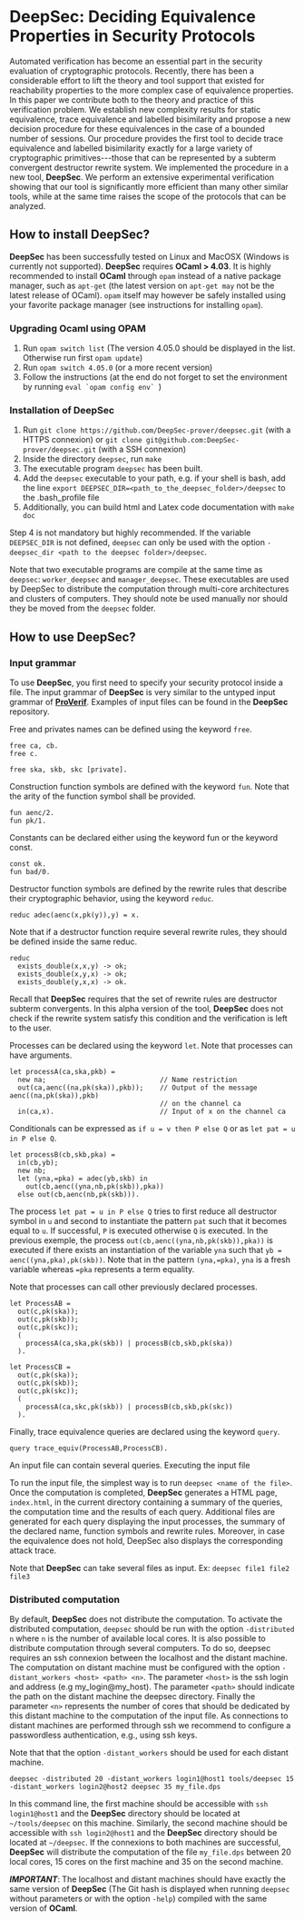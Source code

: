 # DeepSec: Deciding Equivalence Properties in Security Protocols

Automated verification has become an essential part in the security evaluation of cryptographic protocols. Recently, there has been a considerable effort to lift the theory and tool support that existed for reachability properties to the more complex case of equivalence properties. In this paper we contribute both to the theory and practice of this verification problem.  We establish new complexity results for static equivalence, trace equivalence and labelled bisimilarity and propose a new decision procedure for these equivalences in the case of a bounded number of sessions. Our procedure provides the first tool to decide trace equivalence and labelled bisimilarity exactly for a large variety of cryptographic primitives---those that can be represented by a subterm convergent destructor rewrite system. We implemented the procedure in a new tool, **DeepSec**. We perform an extensive experimental verification showing that our tool is significantly more efficient than many other similar tools, while at the same time raises the scope of the protocols that can be analyzed.

## How to install DeepSec?

**DeepSec** has been successfully tested on Linux and MacOSX (Windows is currently not supported). **DeepSec** requires **OCaml > 4.03**.  It is highly recommended to install **OCaml** through `opam` instead of a native package manager, such as `apt-get` (the latest version on `apt-get may` not be the latest release of OCaml). `opam` itself may however be safely installed using your favorite package manager (see instructions for installing `opam`).

### Upgrading Ocaml using OPAM

1. Run `opam switch list` (The version 4.05.0 should be displayed in the list. Otherwise run first `opam update`)
2. Run `opam switch 4.05.0` (or a more recent version)
3. Follow the instructions (at the end do not forget to set the environment by running ``eval `opam config env` ``)

### Installation of DeepSec

1. Run `git clone https://github.com/DeepSec-prover/deepsec.git` (with a HTTPS connexion) or `git clone git@github.com:DeepSec-prover/deepsec.git` (with a SSH connexion)
2. Inside the directory `deepsec`, run `make`
3. The executable program `deepsec` has been built.
4. Add the `deepsec` executable to your path, e.g. if your shell is bash, add the line `export DEEPSEC_DIR=<path_to_the_deepsec_folder>/deepsec` to the .bash_profile file
5. Additionally, you can build html and Latex code documentation with `make doc`

Step 4 is not mandatory but highly recommended. If the variable `DEEPSEC_DIR` is not defined, `deepsec` can only be used with the option `-deepsec_dir <path to the deepsec folder>/deepsec`.

Note that two executable programs are compile at the same time as `deepsec`: `worker_deepsec` and `manager_deepsec`. These executables are used by DeepSec to distribute the computation through multi-core architectures and clusters of computers. They should note be used manually nor should they be moved from the `deepsec` folder.

## How to use DeepSec?

### Input grammar

To use **DeepSec**, you first need to specify your security protocol inside a file. The input grammar of **DeepSec** is very similar to the untyped input grammar of **[ProVerif](http://prosecco.gforge.inria.fr/personal/bblanche/proverif/)**. Examples of input files can be found in the **DeepSec** repository.

Free and privates names can be defined using the keyword `free`.

```
free ca, cb.
free c.

free ska, skb, skc [private].
```

Construction function symbols are defined with the keyword `fun`. Note that the arity of the function symbol shall be provided.

```
fun aenc/2.
fun pk/1.
```

Constants can be declared either using the keyword fun or the keyword const.

```
const ok.
fun bad/0.
```

Destructor function symbols are defined by the rewrite rules that describe their cryptographic behavior, using the keyword `reduc`.

```
reduc adec(aenc(x,pk(y)),y) = x.
```

Note that if a destructor function require several rewrite rules, they should be defined inside the same reduc.

```
reduc
  exists_double(x,x,y) -> ok;
  exists_double(x,y,x) -> ok;
  exists_double(y,x,x) -> ok.
```

Recall that **DeepSec** requires that the set of rewrite rules are destructor subterm convergents. In this alpha version of the tool, **DeepSec** does not check if the rewrite system satisfy this condition and the verification is left to the user.

Processes can be declared using the keyword `let`. Note that processes can have arguments.

```
let processA(ca,ska,pkb) =
  new na;                            // Name restriction
  out(ca,aenc((na,pk(ska)),pkb));    // Output of the message aenc((na,pk(ska)),pkb)
                                     // on the channel ca
  in(ca,x).                          // Input of x on the channel ca
```

Conditionals can be expressed as `if u = v then P else Q` or as `let pat = u in P else Q`.

```
let processB(cb,skb,pka) =
  in(cb,yb);
  new nb;
  let (yna,=pka) = adec(yb,skb) in
    out(cb,aenc((yna,nb,pk(skb)),pka))
  else out(cb,aenc(nb,pk(skb))).
```

The process `let pat = u in P else Q` tries  to first reduce all destructor symbol in `u` and second to instantiate the pattern `pat` such that it becomes equal to `u`. If successful, `P` is executed otherwise `Q` is executed. In the previous exemple, the process `out(cb,aenc((yna,nb,pk(skb)),pka))` is executed if there exists an instantiation of the variable `yna` such that `yb = aenc((yna,pka),pk(skb))`. Note that in the pattern `(yna,=pka)`, `yna` is a fresh variable whereas `=pka` represents a term equality.

Note that processes can call other previously declared processes.

```
let ProcessAB =
  out(c,pk(ska));
  out(c,pk(skb));
  out(c,pk(skc));
  (
    processA(ca,ska,pk(skb)) | processB(cb,skb,pk(ska))
  ).

let ProcessCB =
  out(c,pk(ska));
  out(c,pk(skb));
  out(c,pk(skc));
  (
    processA(ca,skc,pk(skb)) | processB(cb,skb,pk(skc))
  ).
```

Finally, trace equivalence queries are declared using the keyword `query`.

```
query trace_equiv(ProcessAB,ProcessCB).
```

An input file can contain several queries.
Executing the input file

To run the input file, the simplest way is to run `deepsec <name of the file>`. Once the computation is completed, **DeepSec** generates a HTML page, `index.html`, in the current directory containing a summary of the queries, the computation time and the results of each query. Additional files are generated for each query displaying the input processes, the summary of the declared name, function symbols and rewrite rules. Moreover, in case the equivalence does not hold, DeepSec also displays the corresponding attack trace.

Note that **DeepSec** can take several files as input. Ex: `deepsec file1 file2 file3`

### Distributed computation

By default, **DeepSec** does not distribute the computation. To activate the distributed computation, `deepsec` should be run with the option `-distributed n` where `n` is the number of available local cores. It is also possible to distribute computation through several computers. To do so, deepsec requires an ssh connexion between the localhost and the distant machine. The computation on distant machine must be configured with the option `-distant_workers <host> <path> <n>`. The parameter `<host>` is the ssh login and address (e.g my_login@my_host). The parameter `<path>` should indicate the path on the distant machine the deepsec directory. Finally the parameter `<n>` represents the number of cores that should be dedicated by this distant machine to the computation of the input file. As connections to distant machines are performed through ssh we recommend to configure a passwordless authentication, e.g., using ssh keys.

Note that that the option `-distant_workers` should be used for each distant machine.

```
deepsec -distributed 20 -distant_workers login1@host1 tools/deepsec 15 -distant_workers login2@host2 deepsec 35 my_file.dps
```

In this command line, the first machine should be accessible with `ssh login1@host1` and the **DeepSec** directory should be located at `~/tools/deepsec` on this machine. Similarly, the second machine should be accessible with `ssh login2@host1` and the **DeepSec** directory should be located at `~/deepsec`. If the connexions to both machines are successful, **DeepSec** will distribute the computation of the file `my_file.dps` between 20 local cores, 15 cores on the first machine and 35 on the second machine.

**_IMPORTANT_**: The localhost and distant machines should have exactly the same version of **DeepSec** (The Git hash is displayed when running `deepsec` without parameters or with the option `-help`) compiled with the same version of **OCaml**.
